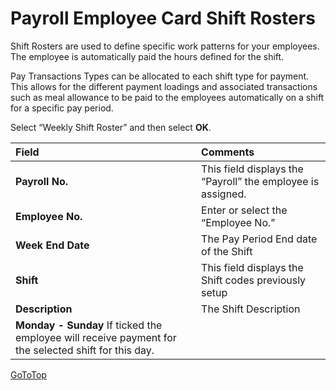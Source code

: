 # Payroll Employee Card Shift Rosters

Shift Rosters are used to define specific work patterns for your employees.  The employee is automatically paid the hours defined for the shift.  
 
Pay Transactions Types can be allocated to each shift type for payment.  This allows for the different payment loadings and associated transactions such as meal allowance to be paid to the employees automatically on a shift for a specific pay period.

Select “Weekly Shift Roster” and then select **OK**.

|Field	|Comments|
| :--- | :--- |  
|**Payroll No.**|	This field displays the “Payroll” the employee is assigned.
|**Employee No.**|	Enter or select the “Employee No.”
|**Week End Date**|	The Pay Period End date of the Shift 
|**Shift**|	This field displays the Shift codes previously setup 
|**Description**|	The Shift Description 
|**Monday - Sunday**	If ticked the employee will receive payment for the selected shift for this day.


[GoToTop](#payroll-employee-card-shift-rosters)
